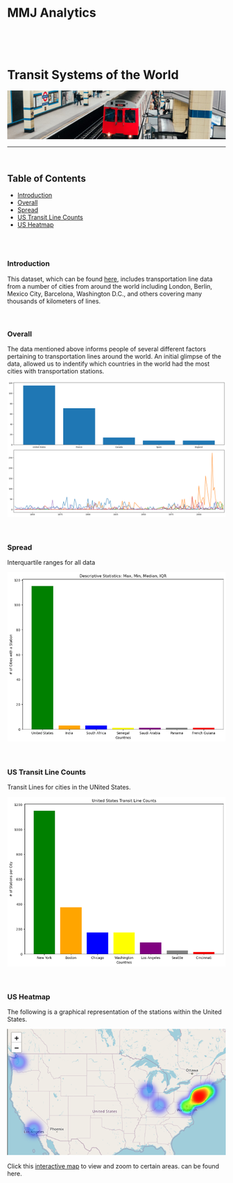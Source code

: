 # MMJ Analytics
<br />
<br />
<br />

# Transit Systems of the World
![](images/train-cover.jpg)

***
<br />

## Table of Contents
- [Introduction](#introduction)
- [Overall](#overall)
- [Spread](#spread)
- [US Transit Line Counts](#us-transit-line-counts)
- [US Heatmap](#us-heatmap)
<br />
<br />

### **Introduction**
This dataset, which can be found [here](https://www.kaggle.com/datasets/citylines/city-lines), includes transportation line data from a number of cities from around the world including London, Berlin, Mexico City, Barcelona, Washington D.C., and others covering many thousands of kilometers of lines.
<br />
<br />
<br />

### **Overall**
The data mentioned above informs people of several different factors pertaining to transportation lines around the world. An initial glimpse of the data, allowed us to indentify which countries in the world had the most cities with transportation stations. 

![](images/top_5.png)
<br />
<br />
<br />

### **Spread**
Interquartile ranges for all data

![](images/iqr_plot.png)
<br />
<br />
<br />

### **US Transit Line Counts**
Transit Lines for cities in the UNited States.

![](images/us_transit_lines.png)
<br />
<br />
<br />

### **US Heatmap**
The following is a graphical representation of the stations within the United States.

![](images/us_heatmap.png) 

Click this [interactive map](http://127.0.0.1:5500/images/us_heatmap.html) to view and zoom to certain areas. can be found here.